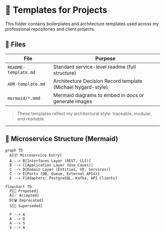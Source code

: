 # 🧰 Templates for Projects

This folder contains boilerplates and architecture templates used across my professional repositories and client projects.

## 📄 Files

| File                | Purpose                                                |
|---------------------|--------------------------------------------------------|
| `README-template.md` | Standard service-level readme (full structure)         |
| `ADR-template.md`    | Architecture Decision Record template (Michael Nygard-style) |
| `mermaid/*.mmd`      | Mermaid diagrams to embed in docs or generate images  |

> These templates reflect my architectural style: traceable, modular, and readable.

---

## 🧩 Microservice Structure (Mermaid)

```mermaid
graph TD
  A[📦 Microservice Entry]
  A --> B[Interfaces Layer (REST, CLI)]
  B --> C[Application Layer (Use Cases)]
  C --> D[Domain Layer (Entities, VO, Services)]
  C --> E[Ports (DB, Queue, External APIs)]
  E --> F[Adapters: PostgreSQL, Kafka, API Clients]
```
```mermaid
flowchart TD
  P[💬 Proposed]
  A[✅ Accepted]
  D[🗑 Deprecated]
  S[🔁 Superseded]

  P --> A
  A --> D
  A --> S
  S --> A
```
